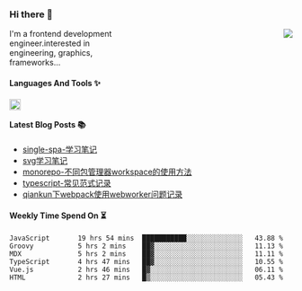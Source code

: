 <!--
**zhaohuanyuu/zhaohuanyuu** is a ✨ _special_ ✨ repository because its `README.md` (this file) appears on your GitHub profile.
-->

### Hi there 👋

<picture>
  <source media="(prefers-color-scheme: dark)" srcset="https://github-readme-stats.vercel.app/api?username=zhaohuanyuu&count_private=true&show_icons=true&theme=city_lights&hide_title=true">
  <img align="right" src="https://github-readme-stats.vercel.app/api?username=zhaohuanyuu&count_private=true&show_icons=true&hide_title=true">
</picture>

<p align="left" style="width:40%">I'm a frontend development engineer.interested in engineering, graphics, frameworks...</p>

#### Languages And Tools ✨

<img align="left" height="20" src="https://skillicons.dev/icons?i=js,ts,nodejs,rust,react,vue,svelte,gatsby,graphql,nestjs" />

</br>

#### Latest Blog Posts 📚
<!-- BLOG-POST-LIST:START -->
- [single-spa-学习笔记](https://auu.zone/post/single-spa-note)
- [svg学习笔记](https://auu.zone/post/svg-note)
- [monorepo-不同包管理器workspace的使用方法](https://auu.zone/post/workspace)
- [typescript-常见范式记录](https://auu.zone/post/ts-pattern)
- [qiankun下webpack使用webworker问题记录](https://auu.zone/post/wp-worker)
<!-- BLOG-POST-LIST:END -->

#### Weekly Time Spend On ⏳
<!--START_SECTION:waka-->

```text
JavaScript       19 hrs 54 mins  ███████████░░░░░░░░░░░░░░   43.88 %
Groovy           5 hrs 2 mins    ██▓░░░░░░░░░░░░░░░░░░░░░░   11.13 %
MDX              5 hrs 2 mins    ██▓░░░░░░░░░░░░░░░░░░░░░░   11.11 %
TypeScript       4 hrs 47 mins   ██▓░░░░░░░░░░░░░░░░░░░░░░   10.55 %
Vue.js           2 hrs 46 mins   █▓░░░░░░░░░░░░░░░░░░░░░░░   06.11 %
HTML             2 hrs 27 mins   █▒░░░░░░░░░░░░░░░░░░░░░░░   05.43 %
```

<!--END_SECTION:waka-->
